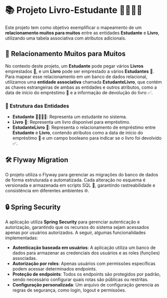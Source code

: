 # 📚 Projeto Livro-Estudante 👩‍🎓👨‍🎓

Este projeto tem como objetivo exemplificar o mapeamento de um **relacionamento muitos para muitos** entre as entidades **Estudante** e **Livro**, utilizando uma tabela associativa com atributos adicionais.

## 🔗 Relacionamento Muitos para Muitos

No contexto deste projeto, um **Estudante** pode pegar vários **Livros** emprestados 📖, e um **Livro** pode ser emprestado a vários **Estudantes** 👥. Para mapear esse relacionamento em um banco de dados relacional, utilizamos uma **entidade associativa** chamada **EstudanteLivro**, que contém as chaves estrangeiras de ambas as entidades e outros atributos, como a data de início do empréstimo 📅 e a informação de devolução do livro ✅.

### 📂 Estrutura das Entidades

- **Estudante** 👩‍🎓👨‍🎓: Representa um estudante no sistema.
- **Livro** 📖: Representa um livro disponível para empréstimo.
- **EstudanteLivro** 🔄: Representa o relacionamento de empréstimo entre **Estudante** e **Livro**, contendo atributos como a data de início do empréstimo 📅 e um campo booleano para indicar se o livro foi devolvido ✅.

## 🛠️ Flyway Migration

O projeto utiliza o Flyway para gerenciar as migrações do banco de dados de forma estruturada e automatizada. Cada alteração no esquema é versionada e armazenada em scripts SQL 📜, garantindo rastreabilidade e consistência em diferentes ambientes 🌐.

## 🔒 Spring Security

A aplicação utiliza **Spring Security** para gerenciar autenticação e autorização, garantindo que os recursos do sistema sejam acessados apenas por usuários autorizados. A seguir, algumas funcionalidades implementadas:

- **Autenticação baseada em usuários**: A aplicação utiliza um banco de dados para armazenar as credenciais dos usuários e as roles (funções) associadas.
- **Autorização por roles**: Apenas usuários com permissões específicas podem acessar determinados endpoints.
- **Proteção de endpoints**: Todos os endpoints são protegidos por padrão, sendo necessário configurar quais rotas são públicas ou restritas.
- **Configuração personalizada**: Um arquivo de configuração gerencia as regras de segurança, como login, logout e permissões.
